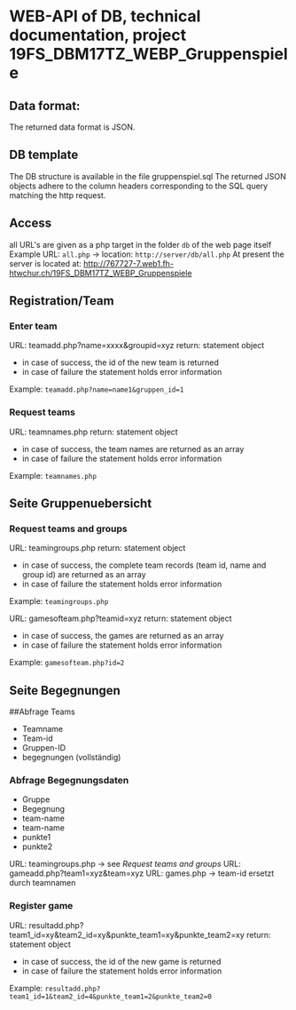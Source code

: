 # WEB-API of DB, technical documentation, project 19FS_DBM17TZ_WEBP_Gruppenspiele

## Data format:
The returned data format is JSON.

## DB template
The DB structure is available in the file gruppenspiel.sql
The returned JSON objects adhere to the column headers corresponding to the SQL query matching the http request.

## Access
all URL's are given as a php target in the folder `db` of the web page itself
Example URL: `all.php` -> location: `http://server/db/all.php`
At present the server is located at: http://767727-7.web1.fh-htwchur.ch/19FS_DBM17TZ_WEBP_Gruppenspiele

## Registration/Team

### Enter team

URL: teamadd.php?name=xxxx&groupid=xyz
return: statement object

* in case of success, the id of the new team is returned
* in case of failure the statement holds error information

Example: `teamadd.php?name=name1&gruppen_id=1`

### Request teams

URL: teamnames.php
return: statement object

* in case of success, the team names are returned as an array
* in case of failure the statement holds error information

Example: `teamnames.php`

## Seite Gruppenuebersicht

### Request teams and groups

URL: teamingroups.php
return: statement object

* in case of success, the complete team records (team id, name and group id) are returned as an array
* in case of failure the statement holds error information

Example: `teamingroups.php`

URL: gamesofteam.php?teamid=xyz
return: statement object

* in case of success, the games are returned as an array
* in case of failure the statement holds error information

Example: `gamesofteam.php?id=2`

## Seite Begegnungen

##Abfrage Teams

* Teamname
* Team-id
* Gruppen-ID
* begegnungen (vollständig)

### Abfrage Begegnungsdaten
* Gruppe
* Begegnung
* team-name
* team-name
* punkte1
* punkte2

URL: teamingroups.php -> see *Request teams and groups*
URL: gameadd.php?team1=xyz&team=xyz
URL: games.php -> team-id ersetzt durch teamnamen

### Register game

URL: resultadd.php?team1\_id=xy&team2\_id=xy&punkte\_team1=xy&punkte\_team2=xy
return: statement object

* in case of success, the id of the new game is returned
* in case of failure the statement holds error information

Example: `resultadd.php?team1_id=1&team2_id=4&punkte_team1=2&punkte_team2=0`

